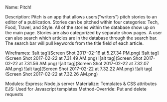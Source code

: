 Name: Pitch!

Description: Pitch is an app that allows users("writers") pitch stories to an editor of a publication.
Stories can be pitched within four categories: Tech, Food, Travel, and Style.
All of the stories within the database show up on the main page.
Stories are also categorized by separate show pages.
A user can also search which articles are in the database through the search bar.
The search bar will pull keywords from the title field of each article.

Wireframes:
![alt tag](Screen Shot 2017-02-16 at 5.27.34 PM.png)
![alt tag](Screen Shot 2017-02-22 at 7.31.49 AM.png)
![alt tag](Screen Shot 2017-02-22 at 7.31.56 AM.png)
![alt tag](Screen Shot 2017-02-22 at 7.32.07 AM.png)
![alt tag](Screen Shot 2017-02-22 at 7.32.22 AM.png)
![alt tag](Screen Shot 2017-02-22 at 7.32.26 AM.png)


Modules:
Express: Node.js server
Materialize: Templates & CSS attributes
EJS: Used for Javascript templates
Method-Override: Put and delete requests
